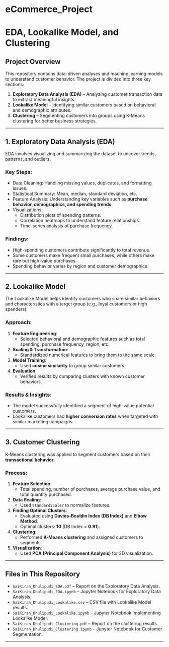 # eCommerce_Project
# EDA, Lookalike Model, and Clustering

##  Project Overview
This repository contains data-driven analyses and machine learning models to understand customer behavior. The project is divided into three key sections:  
1. **Exploratory Data Analysis (EDA)** – Analyzing customer transaction data to extract meaningful insights.  
2. **Lookalike Model** – Identifying similar customers based on behavioral and demographic attributes.  
3. **Clustering** – Segmenting customers into groups using K-Means clustering for better business strategies.  

---

##  1. Exploratory Data Analysis (EDA)
EDA involves visualizing and summarizing the dataset to uncover trends, patterns, and outliers.  

### **Key Steps:**
- Data Cleaning: Handling missing values, duplicates, and formatting issues.  
- Statistical Summary: Mean, median, standard deviation, etc.  
- Feature Analysis: Understanding key variables such as **purchase behavior, demographics, and spending trends**.  
- Visualizations:
  - Distribution plots of spending patterns.  
  - Correlation heatmaps to understand feature relationships.  
  - Time-series analysis of purchase frequency.  

### **Findings:**
- High-spending customers contribute significantly to total revenue.  
- Some customers make frequent small purchases, while others make rare but high-value purchases.  
- Spending behavior varies by region and customer demographics.  

---

##  2. Lookalike Model  
The Lookalike Model helps identify customers who share similar behaviors and characteristics with a target group (e.g., loyal customers or high spenders).  

### **Approach:**
1. **Feature Engineering**:  
   - Selected behavioral and demographic features such as total spending, purchase frequency, region, etc.  
2. **Scaling & Transformation**:  
   - Standardized numerical features to bring them to the same scale.  
3. **Model Training**:  
   - Used **cosine similarity** to group similar customers.  
4. **Evaluation**:  
   - Verified results by comparing clusters with known customer behaviors.  

### **Results & Insights:**
- The model successfully identified a segment of high-value potential customers.  
- Lookalike customers had **higher conversion rates** when targeted with similar marketing campaigns.  

---

##  3. Customer Clustering  
K-Means clustering was applied to segment customers based on their **transactional behavior**.  

### **Process:**
1. **Feature Selection**:  
   - Total spending, number of purchases, average purchase value, and total quantity purchased.  
2. **Data Scaling**:  
   - Used `StandardScaler` to normalize features.  
3. **Finding Optimal Clusters**:  
   - Evaluated using **Davies-Bouldin Index (DB Index)** and **Elbow Method**.  
   - Optimal clusters: **10** (DB Index = **0.91**).  
4. **Clustering**:  
   - Performed **K-Means clustering** and assigned customers to segments.  
5. **Visualization**:  
   - Used **PCA (Principal Component Analysis)** for 2D visualization.  

---

##  Files in This Repository
- `SaiKiran_Dhulipudi_EDA.pdf` – Report on the Exploratory Data Analysis.
- `SaiKiran_Dhulipudi_EDA.ipynb` – Jupyter Notebook for Exploratory Data Analysis.
- `SaiKiran_Dhulipudi_Lookalike.csv` – CSV file with Lookalike Model results. 
- `SaiKiran_Dhulipudi_Lookalike.ipynb` – Jupyter Notebook implementing Lookalike Model.    
- `SaiKiran_Dhulipudi_Clustering.pdf` – Report on the clustering results.
- `SaiKiran_Dhulipudi_Clustering.ipynb` – Jupyter Notebook for Customer Segmentation.  
  
---


